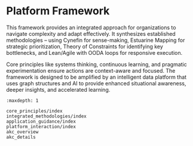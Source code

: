 # Platform Framework

This framework provides an integrated approach for organizations to navigate complexity and adapt effectively. It synthesizes established methodologies – using Cynefin for sense-making, Estuarine Mapping for strategic prioritization, Theory of Constraints for identifying key bottlenecks, and Lean/Agile with OODA loops for responsive execution.

Core principles like systems thinking, continuous learning, and pragmatic experimentation ensure actions are context-aware and focused. The framework is designed to be amplified by an intelligent data platform that uses graph structures and AI to provide enhanced situational awareness, deeper insights, and accelerated learning.

```{toctree}
:maxdepth: 1

core_principles/index
integrated_methodologies/index
application_guidance/index
platform_interaction/index
akc_overview
akc_details
```
